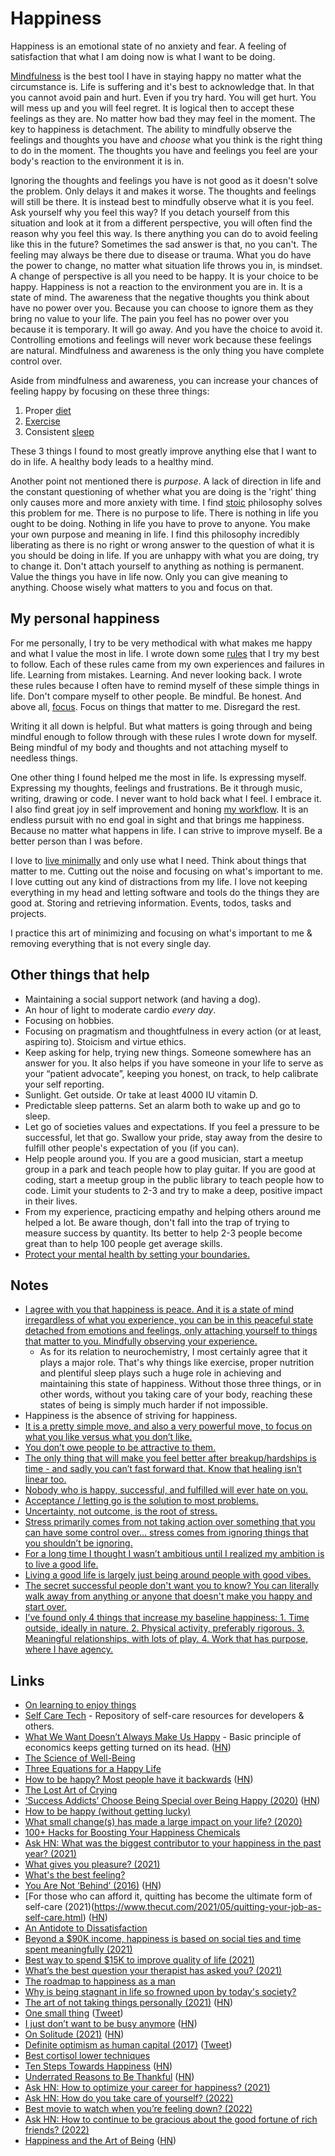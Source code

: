 # Happiness

Happiness is an emotional state of no anxiety and fear. A feeling of satisfaction that what I am doing now is what I want to be doing.

[Mindfulness](../mindfulness/mindfulness.md) is the best tool I have in staying happy no matter what the circumstance is. Life is suffering and it's best to acknowledge that. In that you cannot avoid pain and hurt. Even if you try hard. You will get hurt. You will mess up and you will feel regret. It is logical then to accept these feelings as they are. No matter how bad they may feel in the moment. The key to happiness is detachment. The ability to mindfully observe the feelings and thoughts you have and _choose_ what you think is the right thing to do in the moment. The thoughts you have and feelings you feel are your body's reaction to the environment it is in.

Ignoring the thoughts and feelings you have is not good as it doesn't solve the problem. Only delays it and makes it worse. The thoughts and feelings will still be there. It is instead best to mindfully observe what it is you feel. Ask yourself why you feel this way? If you detach yourself from this situation and look at it from a different perspective, you will often find the reason why you feel this way. Is there anything you can do to avoid feeling like this in the future? Sometimes the sad answer is that, no you can't. The feeling may always be there due to disease or trauma. What you do have the power to change, no matter what situation life throws you in, is mindset. A change of perspective is all you need to be happy. It is your choice to be happy. Happiness is not a reaction to the environment you are in. It is a state of mind. The awareness that the negative thoughts you think about have no power over you. Because you can choose to ignore them as they bring no value to your life. The pain you feel has no power over you because it is temporary. It will go away. And you have the choice to avoid it. Controlling emotions and feelings will never work because these feelings are natural. Mindfulness and awareness is the only thing you have complete control over.

Aside from mindfulness and awareness, you can increase your chances of feeling happy by focusing on these three things:

1. Proper [diet](../health/nutrition/nutrition.md)
2. [Exercise](../fitness/fitness.md)
3. Consistent [sleep](../sleep/sleep.md)

These 3 things I found to most greatly improve anything else that I want to do in life. A healthy body leads to a healthy mind.

Another point not mentioned there is _purpose_. A lack of direction in life and the constant questioning of whether what you are doing is the 'right' thing only causes more and more anxiety with time. I find [stoic](http://en.wikipedia.org/wiki/Stoicism) philosophy solves this problem for me. There is no purpose to life. There is nothing in life you ought to be doing. Nothing in life you have to prove to anyone. You make your own purpose and meaning in life. I find this philosophy incredibly liberating as there is no right or wrong answer to the question of what it is you should be doing in life. If you are unhappy with what you are doing, try to change it. Don't attach yourself to anything as nothing is permanent. Value the things you have in life now. Only you can give meaning to anything. Choose wisely what matters to you and focus on that.

## My personal happiness

For me personally, I try to be very methodical with what makes me happy and what I value the most in life. I wrote down some [rules](../focusing/rules.md) that I try my best to follow. Each of these rules came from my own experiences and failures in life. Learning from mistakes. Learning. And never looking back. I wrote these rules because I often have to remind myself of these simple things in life. Don't compare myself to other people. Be mindful. Be honest. And above all, [focus](../focusing/focusing.md). Focus on things that matter to me. Disregard the rest.

Writing it all down is helpful. But what matters is going through and being mindful enough to follow through with these rules I wrote down for myself. Being mindful of my body and thoughts and not attaching myself to needless things.

One other thing I found helped me the most in life. Is expressing myself. Expressing my thoughts, feelings and frustrations. Be it through music, writing, drawing or code. I never want to hold back what I feel. I embrace it. I also find great joy in self improvement and honing [my workflow](../sharing/my-workflow.md). It is an endless pursuit with no end goal in sight and that brings me happiness. Because no matter what happens in life. I can strive to improve myself. Be a better person than I was before.

I love to [live minimally](../minimalism/minimalism.md) and only use what I need. Think about things that matter to me. Cutting out the noise and focusing on what's important to me. I love cutting out any kind of distractions from my life. I love not keeping everything in my head and letting software and tools do the things they are good at. Storing and retrieving information. Events, todos, tasks and projects.

I practice this art of minimizing and focusing on what's important to me & removing everything that is not every single day.

## Other things that help

- Maintaining a social support network (and having a dog).
- An hour of light to moderate cardio _every day_.
- Focusing on hobbies.
- Focusing on pragmatism and thoughtfulness in every action (or at least, aspiring to). Stoicism and virtue ethics.
- Keep asking for help, trying new things. Someone somewhere has an answer for you. It also helps if you have someone in your life to serve as your “patient advocate”, keeping you honest, on track, to help calibrate your self reporting.
- Sunlight. Get outside. Or take at least 4000 IU vitamin D.
- Predictable sleep patterns. Set an alarm both to wake up and go to sleep.
- Let go of societies values and expectations. If you feel a pressure to be successful, let that go. Swallow your pride, stay away from the desire to fulfill other people's expectation of you (if you can).
- Help people around you. If you are a good musician, start a meetup group in a park and teach people how to play guitar. If you are good at coding, start a meetup group in the public library to teach people how to code. Limit your students to 2-3 and try to make a deep, positive impact in their lives.
- From my experience, practicing empathy and helping others around me helped a lot. Be aware though, don't fall into the trap of trying to measure success by quantity. Its better to help 2-3 people become great than to help 100 people get average skills.
- [Protect your mental health by setting your boundaries.](https://twitter.com/chloecondon/status/1395507472878637062)

## Notes

- [I agree with you that happiness is peace. And it is a state of mind irregardless of what you experience, you can be in this peaceful state detached from emotions and feelings, only attaching yourself to things that matter to you. Mindfully observing your experience.](https://www.reddit.com/r/Psychonaut/comments/8f52lr/my_thoughts_on_happiness/)
  - As for its relation to neurochemistry, I most certainly agree that it plays a major role. That's why things like exercise, proper nutrition and plentiful sleep plays such a huge role in achieving and maintaining this state of happiness. Without those three things, or in other words, without you taking care of your body, reaching these states of being is simply much harder if not impossible.
- Happiness is the absence of striving for happiness.
- [It is a pretty simple move, and also a very powerful move, to focus on what you like versus what you don’t like.](https://twitter.com/adamwathan/status/1376533386949488642)
- [You don’t owe people to be attractive to them.](https://www.reddit.com/r/TheGirlSurvivalGuide/comments/n3x5bg/you_dont_owe_people_to_be_attractive_to_them/)
- [The only thing that will make you feel better after breakup/hardships is time - and sadly you can’t fast forward that. Know that healing isn’t linear too.](https://www.reddit.com/r/TheGirlSurvivalGuide/comments/ncve9g/starting_over_at_28_im_scared_but_hopeful/)
- [Nobody who is happy, successful, and fulfilled will ever hate on you.](https://twitter.com/ZubyMusic/status/1397662847077961728)
- [Acceptance / letting go is the solution to most problems.](https://twitter.com/nickcammarata/status/1416866783865282569)
- [Uncertainty, not outcome, is the root of stress.](https://twitter.com/NavalBot/status/1434245194292027393)
- [Stress primarily comes from not taking action over something that you can have some control over… stress comes from ignoring things that you shouldn’t be ignoring.](https://twitter.com/austen/status/1438157425744306176)
- [For a long time I thought I wasn’t ambitious until I realized my ambition is to live a good life.](https://twitter.com/schlaf/status/1438293177673396227)
- [Living a good life is largely just being around people with good vibes.](https://twitter.com/zachtratar/status/1440552661460258816)
- [The secret successful people don't want you to know? You can literally walk away from anything or anyone that doesn't make you happy and start over.](https://twitter.com/elizalian/status/1463953252500729856)
- [I’ve found only 4 things that increase my baseline happiness: 1. Time outside, ideally in nature. 2. Physical activity, preferably rigorous. 3. Meaningful relationships, with lots of play. 4. Work that has purpose, where I have agency.](https://twitter.com/ankurnagpal/status/1476574206435418121)

## Links

- [On learning to enjoy things](https://ryn.works/2018/03/12/on-learning-to-enjoy-things/)
- [Self Care Tech](http://selfcare.tech/) - Repository of self-care resources for developers & others.
- [What We Want Doesn’t Always Make Us Happy](https://www.bloomberg.com/opinion/articles/2019-05-01/what-we-want-doesn-t-always-make-us-happy) - Basic principle of economics keeps getting turned on its head. ([HN](https://news.ycombinator.com/item?id=20074303))
- [The Science of Well-Being](https://www.coursera.org/learn/the-science-of-well-being)
- [Three Equations for a Happy Life](https://www.theatlantic.com/family/archive/2020/04/how-increase-happiness-according-research/609619/)
- [How to be happy? Most people have it backwards](http://www.ox.ac.uk/research/research-in-conversation/how-live-happy-life/michael-plant) ([HN](https://news.ycombinator.com/item?id=23700043))
- [The Lost Art of Crying](https://nibrasi.co.uk/the-lost-art-of-crying)
- [‘Success Addicts’ Choose Being Special over Being Happy (2020)](https://www.theatlantic.com/family/archive/2020/07/why-success-wont-make-you-happy/614731/) ([HN](https://news.ycombinator.com/item?id=24007274))
- [How to be happy (without getting lucky)](https://twitter.com/dvassallo/status/1300306727963828226)
- [What small change(s) has made a large impact on your life? (2020)](https://lobste.rs/s/4oiijk/what_small_change_s_has_made_large_impact)
- [100+ Hacks for Boosting Your Happiness Chemicals](https://www.theemotionmachine.com/100-hacks-for-boosting-your-happiness-chemicals/)
- [Ask HN: What was the biggest contributor to your happiness in the past year? (2021)](https://news.ycombinator.com/item?id=26528011)
- [What gives you pleasure? (2021)](https://www.reddit.com/r/TheGirlSurvivalGuide/comments/md7giy/what_gives_you_pleasure/)
- [What's the best feeling?](https://twitter.com/BecomingCritter/status/1381795127312670721)
- [You Are Not ‘Behind’ (2016)](https://zackkanter.com/2016/01/13/you-are-not-behind/) ([HN](https://news.ycombinator.com/item?id=26868731))
- [For those who can afford it, quitting has become the ultimate form of self-care (2021)(https://www.thecut.com/2021/05/quitting-your-job-as-self-care.html) ([HN](https://news.ycombinator.com/item?id=27120557))
- [An Antidote to Dissatisfaction](https://www.youtube.com/watch?v=WPPPFqsECz0)
- [Beyond a $90K income, happiness is based on social ties and time spent meaningfully (2021)](https://www.reddit.com/r/leanfire/comments/nh1zok/beyond_a_90k_income_happiness_is_based_on_social/)
- [Best way to spend $15K to improve quality of life (2021)](https://www.reddit.com/r/fatFIRE/comments/nnzqwz/best_way_to_spend_15k_to_improve_quality_of_life/)
- [What’s the best question your therapist has asked you? (2021)](https://www.reddit.com/r/AskWomen/comments/oqrm57/whats_the_best_question_your_therapist_has_asked/)
- [The roadmap to happiness as a man](https://twitter.com/SaveYourSons/status/1419295686072446986)
- [Why is being stagnant in life so frowned upon by today's society?](https://www.reddit.com/r/NoStupidQuestions/comments/owbk2t/why_is_being_stagnant_in_life_so_frowned_upon_by/)
- [The art of not taking things personally (2021)](https://medium.dave-bailey.com/the-art-of-not-taking-things-personally-b7a8395ce172) ([HN](https://news.ycombinator.com/item?id=28369727))
- [One small thing](https://ava.substack.com/p/one-small-thing) ([Tweet](https://twitter.com/startingfromnix/status/1441562115249037312))
- [I just don’t want to be busy anymore](https://elenasalaks.medium.com/i-just-dont-want-to-be-busy-anymore-ac4dd37c8119) ([HN](https://news.ycombinator.com/item?id=28665065))
- [On Solitude (2021)](https://eriktorenberg.substack.com/p/on-solitude) ([HN](https://news.ycombinator.com/item?id=28667978))
- [Definite optimism as human capital (2017)](https://danwang.co/definite-optimism-as-human-capital/) ([Tweet](https://twitter.com/patrickc/status/904849193201573888))
- [Best cortisol lower techniques](https://twitter.com/AlmostMedia/status/1455958395521953793)
- [Ten Steps Towards Happiness](http://hintjens.com/blog:99) ([HN](https://news.ycombinator.com/item?id=29215967))
- [Underrated Reasons to Be Thankful](https://dynomight.net/thanks/) ([HN](https://news.ycombinator.com/item?id=29341055))
- [Ask HN: How to optimize your career for happiness? (2021)](https://news.ycombinator.com/item?id=29614095)
- [Ask HN: How do you take care of yourself? (2022)](https://news.ycombinator.com/item?id=29754211)
- [Best movie to watch when you’re feeling down? (2022)](https://www.reddit.com/r/AskWomen/comments/rv8l56/whats_the_best_movie_to_watch_when_youre_feeling/)
- [Ask HN: How to continue to be gracious about the good fortune of rich friends? (2022)](https://news.ycombinator.com/item?id=29800730)
- [Happiness and the Art of Being](https://www.happinessofbeing.com/happiness_art_being) ([HN](https://news.ycombinator.com/item?id=30775844))